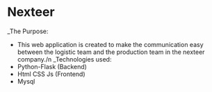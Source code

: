 # Nexteer
_The Purpose:
   - This web application is created to make the communication easy between the logistic team and the production team in the nexteer company./n
_Technologies used: 
  - Python-Flask (Backend) 
  - Html CSS Js (Frontend)
  - Mysql 
